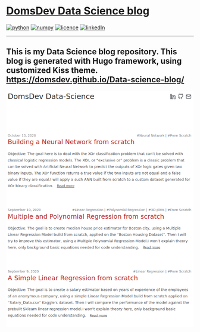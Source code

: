 
# <a href="https://domsdev.github.io/Data-science-blog/">DomsDev Data Science blog</a>

[![python](https://img.shields.io/badge/-Hugo-brightgreen?style=plastic)](https://gohugo.io/)
[![numpy](https://img.shields.io/badge/-Kiss-brightgreen?style=plastic)](https://github.com/ribice/kiss)
[![licence](https://img.shields.io/badge/licence-MIT-yellow?style=plastic)](https://github.com/Domsdev/Data-science-blog/blob/main/MIT%20Licence.md)
[![linkedIn](https://img.shields.io/badge/-LinkedIn%20-blue?style=plastic)](https://www.linkedin.com/in/dominique-pothin-dev/)

---

**This is my Data Science blog repository. This blog is generated with Hugo framework, using customized Kiss theme.**
https://domsdev.github.io/Data-science-blog/
---

![png](/images/README/2021-12-12/My_blog_screenshot.png#c)
